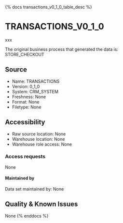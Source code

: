 {% docs transactions_v0_1_0_table_desc %}

# TRANSACTIONS_V0_1_0
xxx

The original business process that generated the data is: STORE_CHECKOUT

## Source
- Name: TRANSACTIONS
- Version: 0_1_0
- System: CRM_SYSTEM
- Freshness: None
- Format: None
- Filetype: None

## Accessibility
- Raw source location: None
- Warehouse location: None
- Warehouse role access: None

### Access requests
None

#### Maintained by
Data set maintained by: None

## Quality & Known Issues
None
{% enddocs %}
